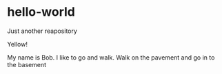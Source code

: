 # hello-world
Just another reapository

Yellow!

My name is Bob. I like to go and walk. Walk on the pavement and go in to the basement
